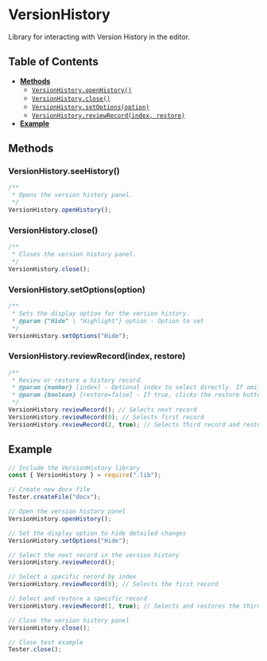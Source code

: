 # VersionHistory

Library for interacting with Version History in the editor.

## Table of Contents

-   [**Methods**](#methods)
    -   [`VersionHistory.openHistory()`](#versionhistoryopenhistory)
    -   [`VersionHistory.close()`](#versionhistoryclose)
    -   [`VersionHistory.setOptions(option)`](#versionhistorysetoptionsoption)
    -   [`VersionHistory.reviewRecord(index, restore)`](#versionhistoryreviewrecordindex-restore)
-   [**Example**](#example)

## Methods

### VersionHistory.seeHistory()

```javascript
/**
 * Opens the version history panel.
 */
VersionHistory.openHistory();
```

### VersionHistory.close()

```javascript
/**
 * Closes the version history panel.
 */
VersionHistory.close();
```

### VersionHistory.setOptions(option)

```javascript
/**
 * Sets the display option for the version history.
 * @param {"Hide" | "Highlight"} option - Option to set
 */
VersionHistory.setOptions("Hide");
```

### VersionHistory.reviewRecord(index, restore)

```javascript
/**
 * Review or restore a history record.
 * @param {number} [index] - Optional index to select directly. If omitted, moves to the next record.
 * @param {boolean} [restore=false] - If true, clicks the restore button for the selected record.
 */
VersionHistory.reviewRecord(); // Selects next record
VersionHistory.reviewRecord(0); // Selects first record
VersionHistory.reviewRecord(2, true); // Selects third record and restores it
```

## Example

```javascript
// Include the VersionHistory library
const { VersionHistory } = require(".lib");

// Create new docx file
Tester.createFile("docx");

// Open the version history panel
VersionHistory.openHistory();

// Set the display option to hide detailed changes
VersionHistory.setOptions("Hide");

// Select the next record in the version history
VersionHistory.reviewRecord();

// Select a specific record by index
VersionHistory.reviewRecord(0); // Selects the first record

// Select and restore a specific record
VersionHistory.reviewRecord(1, true); // Selects and restores the third record

// Close the version history panel
VersionHistory.close();

// Close test example
Tester.close();
```
